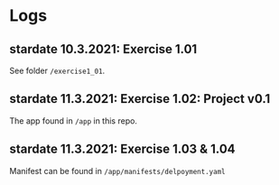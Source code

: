 # Logs

## stardate 10.3.2021: Exercise 1.01
See folder ```/exercise1_01```.
## stardate 11.3.2021: Exercise 1.02: Project v0.1
The app found in ```/app``` in this repo.
## stardate 11.3.2021: Exercise 1.03 & 1.04
Manifest can be found in ```/app/manifests/delpoyment.yaml```
